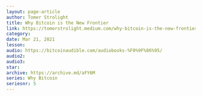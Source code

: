 ```yaml
---
layout: page-article
author: Tomer Strolight
title: Why Bitcoin is the New Frontier
link: https://tomerstrolight.medium.com/why-bitcoin-is-the-new-frontier-b21d5038c097
category: 
date: Mar 21, 2021
lesson: 
audio: https://bitcoinaudible.com/audiobooks-%F0%9F%86%95/
audio2: 
audio3: 
star: 
archive: https://archive.md/aFY6M
series: Why Bitcoin
seriesnr: 5
---
```

